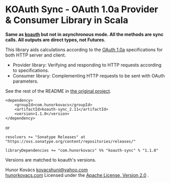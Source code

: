 # KOAuth Sync - OAuth 1.0a Provider & Consumer Library in Scala

**Same as [koauth](https://github.com/kovacshuni/koauth) but not in asynchronous mode.
All the methods are sync calls. All outputs are direct types, not Futures.**

This library aids calculations according to the [OAuth 1.0a](http://oauth.net/core/1.0a/)
specifications for both HTTP server and client.

* Provider library: Verifying and responding to HTTP requests according to specifications.
* Consumer library: Complementing HTTP requests to be sent with OAuth parameters.

See the rest of the README in [the original project](https://github.com/kovacshuni/koauth).

```
<dependency>
    <groupId>com.hunorkovacs</groupId>
    <artifactId>koauth-sync_2.11</artifactId>
    <version>1.1.0</version>
</dependency>
```

or

```
resolvers += "Sonatype Releases" at "https://oss.sonatype.org/content/repositories/releases/"

libraryDependencies += "com.hunorkovacs" %% "koauth-sync" % "1.1.0"
```

Versions are matched to koauth's versions.

Hunor Kovács
kovacshuni@yahoo.com  
[hunorkovacs.com](http://www.hunorkovacs.com)
Licensed under the [Apache License, Version 2.0](http://www.apache.org/licenses/LICENSE-2.0) .
